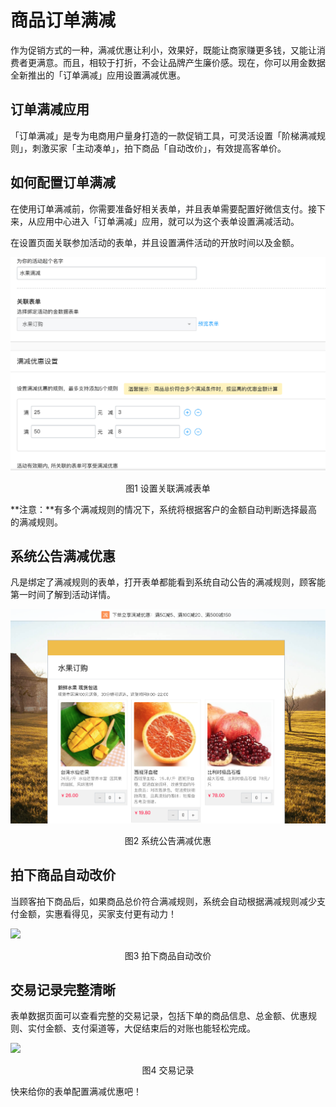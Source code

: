 # 商品订单满减

作为促销方式的一种，满减优惠让利小，效果好，既能让商家赚更多钱，又能让消费者更满意。而且，相较于打折，不会让品牌产生廉价感。现在，你可以用金数据全新推出的「订单满减」应用设置满减优惠。

## 订单满减应用

「订单满减」是专为电商用户量身打造的一款促销工具，可灵活设置「阶梯满减规则」，刺激买家「主动凑单」，拍下商品「自动改价」，有效提高客单价。

## 如何配置订单满减

在使用订单满减前，你需要准备好相关表单，并且表单需要配置好微信支付。接下来，从应用中心进入「订单满减」应用，就可以为这个表单设置满减活动。


在设置页面关联参加活动的表单，并且设置满件活动的开放时间以及金额。

![](/assets/满减-关联表单.jpg)

<center>图1 设置关联满减表单</center>

**注意：**有多个满减规则的情况下，系统将根据客户的金额自动判断选择最高的满减规则。

## 系统公告满减优惠

凡是绑定了满减规则的表单，打开表单都能看到系统自动公告的满减规则，顾客能第一时间了解到活动详情。

![](/assets/满减-系统公告.jpg)

<center>图2 系统公告满减优惠</center>

## 拍下商品自动改价

当顾客拍下商品后，如果商品总价符合满减规则，系统会自动根据满减规则减少支付金额，实惠看得见，买家支付更有动力！

![](https://ws1.sinaimg.cn/large/c25e83dbgy1flxzgb107mj212k0es3z7.jpg)

<center>图3 拍下商品自动改价</center>

## 交易记录完整清晰

表单数据页面可以查看完整的交易记录，包括下单的商品信息、总金额、优惠规则、实付金额、支付渠道等，大促结束后的对账也能轻松完成。

![](https://ws1.sinaimg.cn/large/c25e83dbgy1flxzhdxylvj21hc09676x.jpg)

<center>图4 交易记录</center>

快来给你的表单配置满减优惠吧！